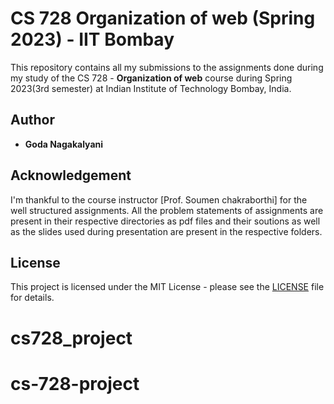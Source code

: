 # CS 728 Organization of web (Spring 2023) - IIT Bombay

This repository contains all my submissions to the assignments done during my study of the CS 728 - **Organization of web** course during Spring 2023(3rd semester) at Indian Institute of Technology Bombay, India.

## Author

* **Goda Nagakalyani** 

## Acknowledgement

I'm thankful to the course instructor [Prof. Soumen chakraborthi] for the well structured assignments. All the problem statements of assignments are present in their respective directories as pdf files and their soutions as well as the slides used during presentation are present in the respective folders. 


## License

This project is licensed under the MIT License - please see the [LICENSE](LICENSE) file for details.
# cs728_project
# cs-728-project
